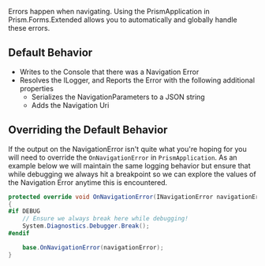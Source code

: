 Errors happen when navigating. Using the PrismApplication in Prism.Forms.Extended allows you to automatically and globally handle these errors.

## Default Behavior

- Writes to the Console that there was a Navigation Error
- Resolves the ILogger, and Reports the Error with the following additional properties
  - Serializes the NavigationParameters to a JSON string
  - Adds the Navigation Uri

## Overriding the Default Behavior

If the output on the NavigationError isn't quite what you're hoping for you will need to override the `OnNavigationError` in `PrismApplication`. As an example below we will maintain the same logging behavior but ensure that while debugging we always hit a breakpoint so we can explore the values of the Navigation Error anytime this is encountered.

```c#
protected override void OnNavigationError(INavigationError navigationError)
{
#if DEBUG
    // Ensure we always break here while debugging!
    System.Diagnostics.Debugger.Break();
#endif

    base.OnNavigationError(navigationError);
}
```
